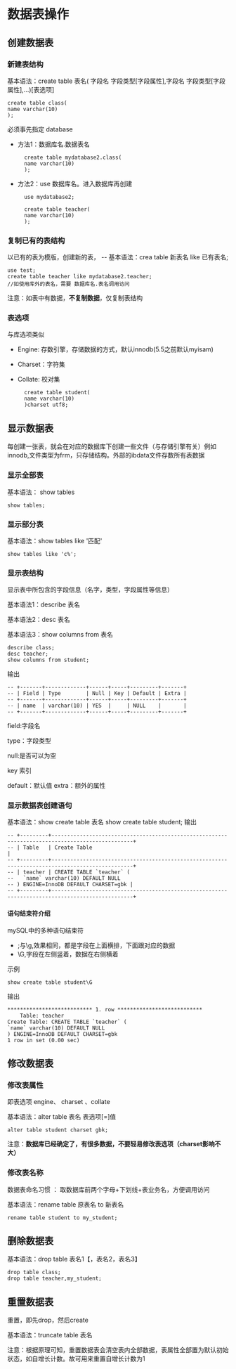 # 数据表操作

## 创建数据表

### 新建表结构

基本语法：create table 表名(
字段名 字段类型[字段属性],字段名 字段类型[字段属性],...)[表选项]

    create table class(
    name varchar(10)
    );

必须事先指定 database

- 方法1：数据库名.数据表名

        create table mydatabase2.class(
        name varchar(10)
        );

- 方法2：use 数据库名。进入数据库再创建

        use mydatabase2;

        create table teacher(
        name varchar(10)
        );

### 复制已有的表结构

以已有的表为模版，创建新的表，
-- 基本语法：crea table 新表名 like 已有表名;

    use test;
    create table teacher like mydatabase2.teacher;
    //如使用库外的表名，需要 数据库名.表名调用访问
注意：如表中有数据，**不复制数据**，仅复制表结构

### 表选项

与库选项类似

- Engine: 存数引擎，存储数据的方式，默认innodb(5.5之前默认myisam)
- Charset：字符集
- Collate: 校对集

        create table student(
        name varchar(10)
        )charset utf8;

## 显示数据表

每创建一张表，就会在对应的数据库下创建一些文件（与存储引擎有关）例如innodb,文件类型为frm，只存储结构。外部的ibdata文件存数所有表数据

### 显示全部表

基本语法： show tables

    show tables;

### 显示部分表

基本语法：show tables like '匹配'

    show tables like 'c%';

### 显示表结构

显示表中所包含的字段信息（名字，类型，字段属性等信息）

基本语法1：describe 表名

基本语法2：desc 表名

基本语法3：show columns from 表名

    describe class;
    desc teacher;
    show columns from student;

输出

    -- +-------+-------------+------+-----+---------+-------+
    -- | Field | Type        | Null | Key | Default | Extra |
    -- +-------+-------------+------+-----+---------+-------+
    -- | name  | varchar(10) | YES  |     | NULL    |       |
    -- +-------+-------------+------+-----+---------+-------+

field:字段名

type：字段类型

null:是否可以为空

key 索引

default：默认值 extra：额外的属性

### 显示数据表创建语句

基本语法：show create table 表名
    show create table student;
输出

    -- +---------+------------------------------------------------------------------------------------------------+
    -- | Table   | Create Table                                                                                   |
    -- +---------+------------------------------------------------------------------------------------------------+
    -- | teacher | CREATE TABLE `teacher` (
    --   `name` varchar(10) DEFAULT NULL
    -- ) ENGINE=InnoDB DEFAULT CHARSET=gbk |
    -- +---------+------------------------------------------------------------------------------------------------+

#### 语句结束符介绍

mySQL中的多种语句结束符

- ;与\g,效果相同，都是字段在上面横排，下面跟对应的数据
- \G,字段在左侧竖着，数据在右侧横着

示例

    show create table student\G
输出

    *************************** 1. row ***************************
        Table: teacher
    Create Table: CREATE TABLE `teacher` (
    `name` varchar(10) DEFAULT NULL
    ) ENGINE=InnoDB DEFAULT CHARSET=gbk
    1 row in set (0.00 sec)

## 修改数据表

### 修改表属性

即表选项 engine、 charset 、collate

基本语法：alter table 表名 表选项[=]值

    alter table student charset gbk;

 注意：**数据库已经确定了，有很多数据，不要轻易修改表选项（charset影响不大）**

### 修改表名称

数据表命名习惯 ： 取数据库前两个字母+下划线+表业务名，方便调用访问

基本语法：rename table 原表名 to 新表名

    rename table student to my_student;

## 删除数据表

基本语法：drop table 表名1【，表名2，表名3】

    drop table class;
    drop table teacher,my_student;

## 重置数据表

重置，即先drop，然后create

基本语法：truncate table 表名

注意：根据原理可知，重置数据表会清空表内全部数据，表属性全部置为默认初始状态，如自增长计数。故可用来重置自增长计数为1